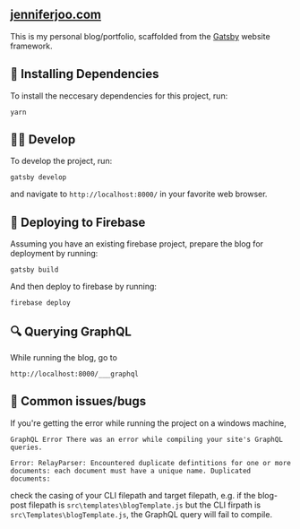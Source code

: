 ## [jenniferjoo.com](jenniferjoo.com)

This is my personal blog/portfolio, scaffolded from the [Gatsby](https://www.gatsbyjs.org) website framework.

## 🧶 Installing Dependencies

To install the neccesary dependencies for this project, run:

```shell
yarn
```

## 👩‍💻 Develop

To develop the project, run:

```shell
gatsby develop
```

and navigate to `http://localhost:8000/` in your favorite web browser.

## 🚀 Deploying to Firebase

Assuming you have an existing firebase project, prepare the blog for deployment by running:

```shell
gatsby build
```

And then deploy to firebase by running:

```shell
firebase deploy
```

## 🔍 Querying GraphQL

While running the blog, go to

```shell
http://localhost:8000/___graphql
```

## 🐛 Common issues/bugs

If you're getting the error while running the project on a windows machine,

```
GraphQL Error There was an error while compiling your site's GraphQL queries.

Error: RelayParser: Encountered duplicate defintitions for one or more documents: each document must have a unique name. Duplicated documents:
```

check the casing of your CLI filepath and target filepath, e.g. if the blog-post filepath is `src\templates\blogTemplate.js` but the CLI firpath is `src\Templates\blogTemplate.js`, the GraphQL query will fail to compile.
